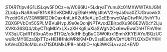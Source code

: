 $START$tlpv4G1LlSLqw5FOCz+e/W096lU+5LdryaTYunuXc01MXWWTAhJGMZLk4p+Na9AnsF81NKBGvKCMUvgE9aHeWgstlbVV2HyJa0ca0Z7JGruowkXPrzddGKzV3QWBiR2OkOax4ntLirK2uf6eAUpGcEEmwc0ApCtwPAU5vhYTuZQXGPVbDn50SPLMBVuiHvpJ9e0eQonjNPTAvodZBirpdXu96GE2W0cY2LjuXVKb36SQ4/zbyCTIqMbYxLX+zXHKg9juXiaSWgN2Qx6ewEwaDhHTFnV9mVX3qUCjxlRTd3xuA5oxBTfQz/c8dHhiEgBuCGW0Krx1BmhXKYElAYo/BQzUCwuRcMY0EzaQjxTTz+HEHHhIdWRkKM+Dv0ssIEed0VQrYUbFfLQXxDVYKHkAVecDD9oMbLnxl71SDUMkUP8HhbQIO+/qk3WK5Lv+az4+$END$